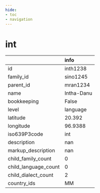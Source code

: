 ```yaml
---
hide:
- toc
- navigation
---
```

# int
|                      | info       |
|:---------------------|:-----------|
| id                   | inth1238   |
| family_id            | sino1245   |
| parent_id            | mran1234   |
| name                 | Intha-Danu |
| bookkeeping          | False      |
| level                | language   |
| latitude             | 20.392     |
| longitude            | 96.9388    |
| iso639P3code         | int        |
| description          | nan        |
| markup_description   | nan        |
| child_family_count   | 0          |
| child_language_count | 0          |
| child_dialect_count  | 2          |
| country_ids          | MM         |
